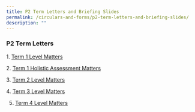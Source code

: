 ```yaml
---
title: P2 Term Letters and Briefing Slides
permalink: /circulars-and-forms/p2-term-letters-and-briefing-slides/
description: ""
---
```

### P2 Term Letters
  
1. [Term 1 Level Matters](/files/2023%20P2%20Term%201%20Level%20Matters.pdf)  

2. [Term 1 Holistic Assessment Matters](/files/2023%20P2%20Term%201%20Holistic%20Assessment%20Plan.pdf)

3. [Term 2 Level Matters](/files/2023%20P2%20Term%202%20Letter.pdf) 

4. [Term 3 Level Matters](/files/2023%20p2%20term%203%20letter.pdf)

5. [Term 4 Level Matters](/files/2023%20p2%20term%204%20letter.pdf)
